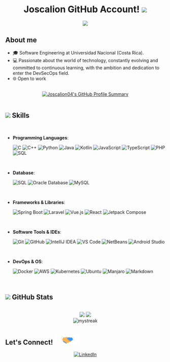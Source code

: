 <h1 align="center"><b>  Joscalion GitHub Account!  </b><img src="https://media.giphy.com/media/hvRJCLFzcasrR4ia7z/giphy.gif" width="35"></h1>
<p align="center">
  <a href="https://github.com/DenverCoder1/readme-typing-svg"><img src="https://readme-typing-svg.herokuapp.com?font=Time+New+Roman&color=cyan&size=25&center=true&vCenter=true&width=600&height=100&lines=Welcome+to+my+GitHub!;++;Im+a+Systems+Engineer;DevOps+Enthusiast"></a>
</p>

## **About me**
- 🎓 Software Engineering at Universidad Nacional (Costa Rica).
- 💻 Passionate about the world of technology, constantly evolving and committed to continuous learning, with the ambition and dedication to enter the DevSecOps field.
- 🌐 Open to work

<br>

<div align="center">
    <a href="https://github.com/Joscalion04">
        <img src="https://github-profile-summary-cards.vercel.app/api/cards/profile-details?username=Joscalion04&theme=github_dark" alt="Joscalion04's GitHub Profile Summary"/>
    </a>
</div>
<br>


## <img src="https://media2.giphy.com/media/QssGEmpkyEOhBCb7e1/giphy.gif?cid=ecf05e47a0n3gi1bfqntqmob8g9aid1oyj2wr3ds3mg700bl&rid=giphy.gif" width ="25"><b> Skills</b>
<br>

<p align="center">

- **Programming Languages**:
    
    ![C](https://img.shields.io/badge/C%20-%232370ED.svg?style=for-the-badge&logo=c&logoColor=white)
    ![C++](https://img.shields.io/badge/C++%20-%2300599C.svg?style=for-the-badge&logo=c%2B%2B&logoColor=white)
    ![Python](https://img.shields.io/badge/Python%20-%2314354C.svg?style=for-the-badge&logo=python&logoColor=white)
    ![Java](https://img.shields.io/badge/Java-%23ED8B00.svg?style=for-the-badge&logo=java&logoColor=white)
    ![Kotlin](https://img.shields.io/badge/Kotlin-%230095D5.svg?style=for-the-badge&logo=kotlin&logoColor=white)
    ![JavaScript](https://img.shields.io/badge/JavaScript%20-%23F7DF1E.svg?style=for-the-badge&logo=javascript&logoColor=black)
    ![TypeScript](https://img.shields.io/badge/TypeScript-%23007ACC.svg?style=for-the-badge&logo=typescript&logoColor=white)
    ![PHP](https://img.shields.io/badge/PHP-%23777BB4.svg?style=for-the-badge&logo=php&logoColor=white)
    ![SQL](https://img.shields.io/badge/SQL-%2300758F.svg?style=for-the-badge&logo=sql&logoColor=white)

<br>

- **Database**:
    
    ![SQL](https://img.shields.io/badge/SQL-%2300758F.svg?style=for-the-badge&logo=sql&logoColor=white)
    ![Oracle Database](https://img.shields.io/badge/Oracle%20Database-F80000.svg?style=for-the-badge&logo=oracle&logoColor=white)
    ![MySQL](https://img.shields.io/badge/MySQL-4479A1.svg?style=for-the-badge&logo=mysql&logoColor=white)

<br>

- **Frameworks & Libraries**:
  
   ![Spring Boot](https://img.shields.io/badge/Spring%20Boot-%236DB33F.svg?style=for-the-badge&logo=spring-boot&logoColor=white)
   ![Laravel](https://img.shields.io/badge/Laravel-%23FF2D20.svg?style=for-the-badge&logo=laravel&logoColor=white)
   ![Vue.js](https://img.shields.io/badge/Vue.js-%234FC08D.svg?style=for-the-badge&logo=vue.js&logoColor=white)
   ![React](https://img.shields.io/badge/React-%2361DAFB.svg?style=for-the-badge&logo=react&logoColor=black)
   ![Jetpack Compose](https://img.shields.io/badge/Jetpack%20Compose-%2300C853.svg?style=for-the-badge&logo=jetpack-compose&logoColor=white)

<br>   
    
- **Software Tools & IDEs**:

    ![Git](https://img.shields.io/badge/git-%23F05033.svg?style=for-the-badge&logo=git&logoColor=white)
    ![GitHub](https://img.shields.io/badge/github-%23121011.svg?style=for-the-badge&logo=github&logoColor=white)
    ![IntelliJ IDEA](https://img.shields.io/badge/IntelliJ%20IDEA-000000.svg?style=for-the-badge&logo=intellij-idea&logoColor=white)
    ![VS Code](https://img.shields.io/badge/VS%20Code-007ACC.svg?style=for-the-badge&logo=visual-studio-code&logoColor=white)
    ![NetBeans](https://img.shields.io/badge/NetBeans-1B6AC6.svg?style=for-the-badge&logo=apache-netbeans-ide&logoColor=white)
    ![Android Studio](https://img.shields.io/badge/Android%20Studio-3DDC84.svg?style=for-the-badge&logo=android-studio&logoColor=white)

<br>

- **DevOps & OS**:
  
    ![Docker](https://img.shields.io/badge/Docker-2496ED.svg?style=for-the-badge&logo=docker&logoColor=white)
    ![AWS](https://img.shields.io/badge/AWS-%23FF9900.svg?style=for-the-badge&logo=amazon-aws&logoColor=white)
    ![Kubernetes](https://img.shields.io/badge/Kubernetes-326CE5.svg?style=for-the-badge&logo=kubernetes&logoColor=white)
    ![Ubuntu](https://img.shields.io/badge/Ubuntu%20Server-E95420.svg?style=for-the-badge&logo=ubuntu&logoColor=white)
    ![Manjaro](https://img.shields.io/badge/Manjaro-35BF5C.svg?style=for-the-badge&logo=manjaro&logoColor=white)
    ![Markdown](https://img.shields.io/badge/markdown-%23000000.svg?style=for-the-badge&logo=markdown&logoColor=white)

</p>

<br>

## <img src="https://media.giphy.com/media/iY8CRBdQXODJSCERIr/giphy.gif" width="35"><b> GitHub Stats </b>
<br>

<div align="center">
  <img height="180em" src="https://github-readme-stats.vercel.app/api?username=Joscalion04&show_icons=true&theme=tokyonight"/>
  <img height="180em" src="https://github-readme-stats.vercel.app/api/top-langs/?username=Joscalion04&theme=tokyonight&layout=compact"/>
</div>
<div align="center">
  <img src="https://github-readme-streak-stats.herokuapp.com/?user=Joscalion04&theme=tokyonight" alt="mystreak"/>
</div>




## <b>Let's Connect!</b> <img src="https://github.com/0xAbdulKhalid/0xAbdulKhalid/raw/main/assets/mdImages/handshake.gif" width="80">
<p align="center">
<a href="https://linkedin.com/in/joscalion" target="_blank"><img src="https://img.shields.io/badge/linkedin:-Joscalion-%2300acee.svg?color=405DE6&style=for-the-badge&logo=linkedin&logoColor=white" alt="LinkedIn"/></a>
</p>
